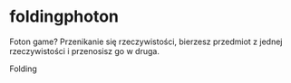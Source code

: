# foldingphoton

Foton game?
Przenikanie się rzeczywistości, bierzesz przedmiot z jednej rzeczywistości i przenosisz go w druga.

Folding
